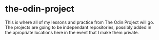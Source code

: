 # the-odin-project

This is where all of my lessons and practice from The Odin Project will go. The projects are going to be independant repositories, possibly added in the apropriate locations here in the event that I make them private.
